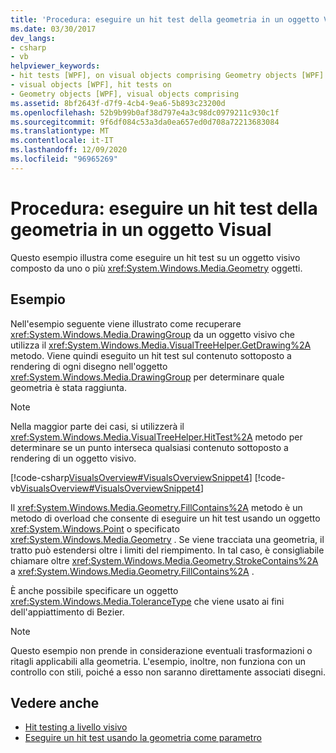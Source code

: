 ```yaml
---
title: 'Procedura: eseguire un hit test della geometria in un oggetto Visual'
ms.date: 03/30/2017
dev_langs:
- csharp
- vb
helpviewer_keywords:
- hit tests [WPF], on visual objects comprising Geometry objects [WPF]
- visual objects [WPF], hit tests on
- Geometry objects [WPF], visual objects comprising
ms.assetid: 8bf2643f-d7f9-4cb4-9ea6-5b893c23200d
ms.openlocfilehash: 52b9b99b0af38d797e4a3c98dc0979211c930c1f
ms.sourcegitcommit: 9f6df084c53a3da0ea657ed0d708a72213683084
ms.translationtype: MT
ms.contentlocale: it-IT
ms.lasthandoff: 12/09/2020
ms.locfileid: "96965269"
---
```

# <a name="how-to-hit-test-geometry-in-a-visual"></a>Procedura: eseguire un hit test della geometria in un oggetto Visual
Questo esempio illustra come eseguire un hit test su un oggetto visivo composto da uno o più <xref:System.Windows.Media.Geometry> oggetti.  
  
## <a name="example"></a>Esempio  
 Nell'esempio seguente viene illustrato come recuperare <xref:System.Windows.Media.DrawingGroup> da un oggetto visivo che utilizza il <xref:System.Windows.Media.VisualTreeHelper.GetDrawing%2A> metodo. Viene quindi eseguito un hit test sul contenuto sottoposto a rendering di ogni disegno nell'oggetto <xref:System.Windows.Media.DrawingGroup> per determinare quale geometria è stata raggiunta.  
  
> [!NOTE]
> Nella maggior parte dei casi, si utilizzerà il <xref:System.Windows.Media.VisualTreeHelper.HitTest%2A> metodo per determinare se un punto interseca qualsiasi contenuto sottoposto a rendering di un oggetto visivo.  
  
 [!code-csharp[VisualsOverview#VisualsOverviewSnippet4](~/samples/snippets/csharp/VS_Snippets_Wpf/VisualsOverview/CSharp/Window1.xaml.cs#visualsoverviewsnippet4)]
 [!code-vb[VisualsOverview#VisualsOverviewSnippet4](~/samples/snippets/visualbasic/VS_Snippets_Wpf/VisualsOverview/visualbasic/window1.xaml.vb#visualsoverviewsnippet4)]  
  
 Il <xref:System.Windows.Media.Geometry.FillContains%2A> metodo è un metodo di overload che consente di eseguire un hit test usando un oggetto <xref:System.Windows.Point> o specificato <xref:System.Windows.Media.Geometry> . Se viene tracciata una geometria, il tratto può estendersi oltre i limiti del riempimento. In tal caso, è consigliabile chiamare oltre <xref:System.Windows.Media.Geometry.StrokeContains%2A> a <xref:System.Windows.Media.Geometry.FillContains%2A> .  
  
 È anche possibile specificare un oggetto <xref:System.Windows.Media.ToleranceType> che viene usato ai fini dell'appiattimento di Bezier.  
  
> [!NOTE]
> Questo esempio non prende in considerazione eventuali trasformazioni o ritagli applicabili alla geometria. L'esempio, inoltre, non funziona con un controllo con stili, poiché a esso non saranno direttamente associati disegni.  
  
## <a name="see-also"></a>Vedere anche

- [Hit testing a livello visivo](hit-testing-in-the-visual-layer.md)
- [Eseguire un hit test usando la geometria come parametro](how-to-hit-test-using-geometry-as-a-parameter.md)
